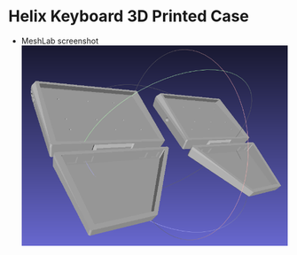 # Helix Keyboard 3D Printed Case

* MeshLab screenshot
    ![Dot Diagram](./meshlab-screenshot.png)

